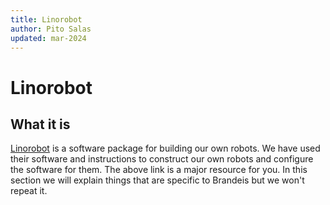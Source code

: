 ```yaml
---
title: Linorobot
author: Pito Salas
updated: mar-2024
---
```

# Linorobot

## What it is
[Linorobot](www.linorobot.org) is a software package for building our own robots. We have used their software and instructions to construct our own robots and configure the software for them. The above link is a major resource for you. In this section we will explain things that are specific to Brandeis but we won't repeat it.

